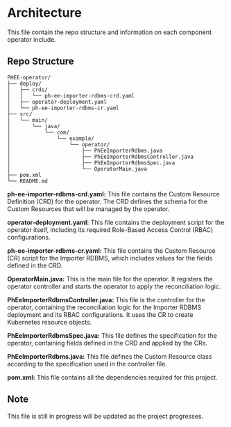 # Architecture
This file contain the repo structure and information on each component operator include.

## Repo Structure

```
PHEE-operator/
├── deploy/
│   ├── crds/
│   │   └── ph-ee-importer-rdbms-crd.yaml
│   ├── operator-deployment.yaml
│   └── ph-ee-importer-rdbms-cr.yaml
├── src/
│   └── main/
│       └── java/
│           └── com/
│               └── example/
│                   └── operator/
│                       ├── PhEeImporterRdbms.java
│                       ├── PhEeImporterRdbmsController.java
│                       ├── PhEeImporterRdbmsSpec.java
│                       └── OperatorMain.java
├── pom.xml
└── README.md
```

**ph-ee-importer-rdbms-crd.yaml:** This file contains the Custom Resource Definition (CRD) for the operator. The CRD defines the schema for the Custom Resources that will be managed by the operator.

**operator-deployment.yaml:** This file contains the deployment script for the operator itself, including its required Role-Based Access Control (RBAC) configurations.

**ph-ee-importer-rdbms-cr.yaml:** This file contains the Custom Resource (CR) script for the Importer RDBMS, which includes values for the fields defined in the CRD.

**OperatorMain.java:** This is the main file for the operator. It registers the operator controller and starts the operator to apply the reconciliation logic.

**PhEeImporterRdbmsController.java:** This file is the controller for the operator, containing the reconciliation logic for the Importer RDBMS deployment and its RBAC configurations. It uses the CR to create Kubernetes resource objects.

**PhEeImporterRdbmsSpec.java:** This file defines the specification for the operator, containing fields defined in the CRD and applied by the CRs.

**PhEeImporterRdbms.java:** This file defines the Custom Resource class according to the specification used in the controller file.

**pom.xml:** This file contains all the dependencies required for this project.


## Note
This file is still in progress will be updated as the project progresses.
